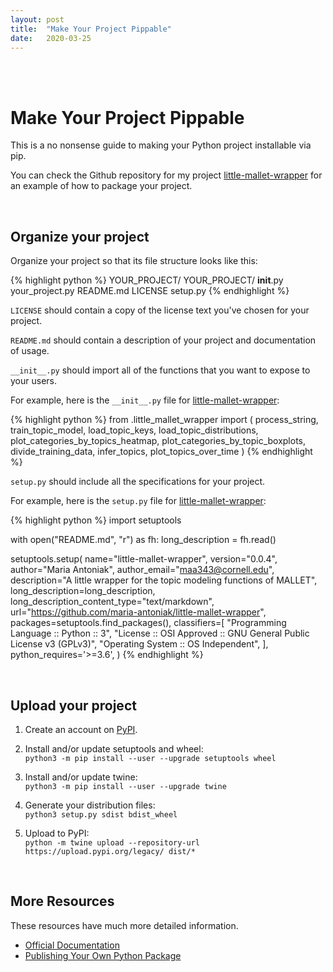 ```yaml
---
layout: post
title:  "Make Your Project Pippable"
date:   2020-03-25
---
```


<br><br>

# Make Your Project Pippable

This is a no nonsense guide to making your Python project installable via pip.

You can check the Github repository for my project [little-mallet-wrapper](https://github.com/maria-antoniak/little-mallet-wrapper) for an example of how to package your project.

<br>

## Organize your project

Organize your project so that its file structure looks like this:

{% highlight python %}
YOUR_PROJECT/
    YOUR_PROJECT/
        __init__.py
        your_project.py
    README.md
    LICENSE
    setup.py
{% endhighlight %}


`LICENSE` should contain a copy of the license text you've chosen for your project. 

`README.md` should contain a description of your project and documentation of usage.

`__init__.py` should import all of the functions that you want to expose to your users.

For example, here is the `__init__.py` file for [little-mallet-wrapper](https://github.com/maria-antoniak/little-mallet-wrapper):

{% highlight python %}
from .little_mallet_wrapper import (
  process_string,
  train_topic_model,
  load_topic_keys,
  load_topic_distributions,
  plot_categories_by_topics_heatmap,
  plot_categories_by_topic_boxplots,
  divide_training_data,
  infer_topics,
  plot_topics_over_time
)
{% endhighlight %}

`setup.py` should include all the specifications for your project.

For example, here is the `setup.py` file for [little-mallet-wrapper](https://github.com/maria-antoniak/little-mallet-wrapper):

{% highlight python %}
import setuptools

with open("README.md", "r") as fh:
    long_description = fh.read()

setuptools.setup(
    name="little-mallet-wrapper",
    version="0.0.4",
    author="Maria Antoniak",
    author_email="maa343@cornell.edu",
    description="A little wrapper for the topic modeling functions of MALLET",
    long_description=long_description,
    long_description_content_type="text/markdown",
    url="https://github.com/maria-antoniak/little-mallet-wrapper",
    packages=setuptools.find_packages(),
    classifiers=[
        "Programming Language :: Python :: 3",
        "License :: OSI Approved :: GNU General Public License v3 (GPLv3)",
        "Operating System :: OS Independent",
    ],
    python_requires='>=3.6',
)
{% endhighlight %}

<br>

## Upload your project

1. Create an account on [PyPI](https://pypi.org/).

2. Install and/or update setuptools and wheel:  
  `python3 -m pip install --user --upgrade setuptools wheel`

3. Install and/or update twine:  
  `python3 -m pip install --user --upgrade twine`

4. Generate your distribution files:  
  `python3 setup.py sdist bdist_wheel`

5. Upload to PyPI:  
  `python -m twine upload --repository-url https://upload.pypi.org/legacy/ dist/*`

<br>

## More Resources

These resources have much more detailed information.

- [Official Documentation](https://packaging.python.org/tutorials/packaging-projects/)
- [Publishing Your Own Python Package](https://towardsdatascience.com/publishing-your-own-python-package-3762f0d268ec)

<br><br>